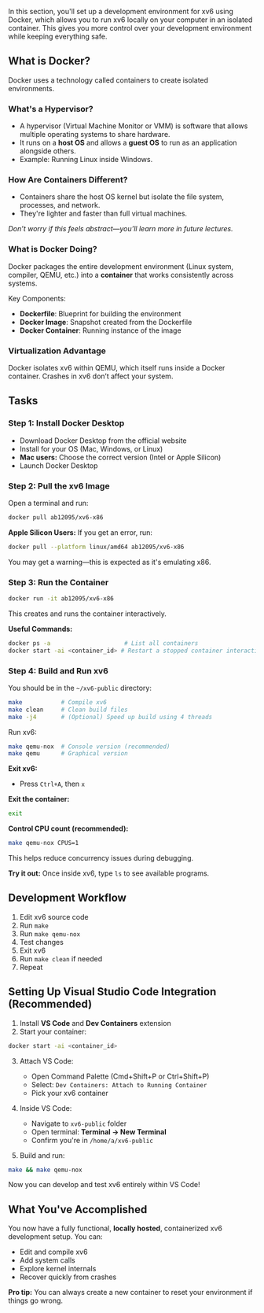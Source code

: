 In this section, you'll set up a development environment for xv6 using Docker, which allows you to run xv6 locally on your computer in an isolated container. This gives you more control over your development environment while keeping everything safe.

## What is Docker?

Docker uses a technology called containers to create isolated environments.

### What's a Hypervisor?

* A hypervisor (Virtual Machine Monitor or VMM) is software that allows multiple operating systems to share hardware.
* It runs on a **host OS** and allows a **guest OS** to run as an application alongside others.
* Example: Running Linux inside Windows.

### How Are Containers Different?

* Containers share the host OS kernel but isolate the file system, processes, and network.
* They're lighter and faster than full virtual machines.

*Don’t worry if this feels abstract—you’ll learn more in future lectures.*

### What is Docker Doing?

Docker packages the entire development environment (Linux system, compiler, QEMU, etc.) into a **container** that works consistently across systems.

Key Components:

* **Dockerfile**: Blueprint for building the environment
* **Docker Image**: Snapshot created from the Dockerfile
* **Docker Container**: Running instance of the image

### Virtualization Advantage

Docker isolates xv6 within QEMU, which itself runs inside a Docker container. Crashes in xv6 don’t affect your system.

## Tasks

### Step 1: Install Docker Desktop

* Download Docker Desktop from the official website
* Install for your OS (Mac, Windows, or Linux)
* **Mac users:** Choose the correct version (Intel or Apple Silicon)
* Launch Docker Desktop

### Step 2: Pull the xv6 Image

Open a terminal and run:

```bash
docker pull ab12095/xv6-x86
```

**Apple Silicon Users:** If you get an error, run:

```bash
docker pull --platform linux/amd64 ab12095/xv6-x86
```

You may get a warning—this is expected as it's emulating x86.

### Step 3: Run the Container

```bash
docker run -it ab12095/xv6-x86
```

This creates and runs the container interactively.

**Useful Commands:**

```bash
docker ps -a                     # List all containers
docker start -ai <container_id> # Restart a stopped container interactively
```

### Step 4: Build and Run xv6

You should be in the `~/xv6-public` directory:

```bash
make           # Compile xv6
make clean     # Clean build files
make -j4       # (Optional) Speed up build using 4 threads
```

Run xv6:

```bash
make qemu-nox  # Console version (recommended)
make qemu      # Graphical version
```

**Exit xv6:**

* Press `Ctrl+A`, then `x`

**Exit the container:**

```bash
exit
```

**Control CPU count (recommended):**

```bash
make qemu-nox CPUS=1
```

This helps reduce concurrency issues during debugging.

**Try it out:** Once inside xv6, type `ls` to see available programs.

## Development Workflow

1. Edit xv6 source code
2. Run `make`
3. Run `make qemu-nox`
4. Test changes
5. Exit xv6
6. Run `make clean` if needed
7. Repeat

## Setting Up Visual Studio Code Integration (Recommended)

1. Install **VS Code** and **Dev Containers** extension
2. Start your container:

```bash
docker start -ai <container_id>
```

3. Attach VS Code:

   * Open Command Palette (Cmd+Shift+P or Ctrl+Shift+P)
   * Select: `Dev Containers: Attach to Running Container`
   * Pick your xv6 container

4. Inside VS Code:

   * Navigate to `xv6-public` folder
   * Open terminal: **Terminal → New Terminal**
   * Confirm you're in `/home/a/xv6-public`

5. Build and run:

```bash
make && make qemu-nox
```

Now you can develop and test xv6 entirely within VS Code!

## What You've Accomplished

You now have a fully functional, **locally hosted**, containerized xv6 development setup. You can:

* Edit and compile xv6
* Add system calls
* Explore kernel internals
* Recover quickly from crashes

**Pro tip:** You can always create a new container to reset your environment if things go wrong.
